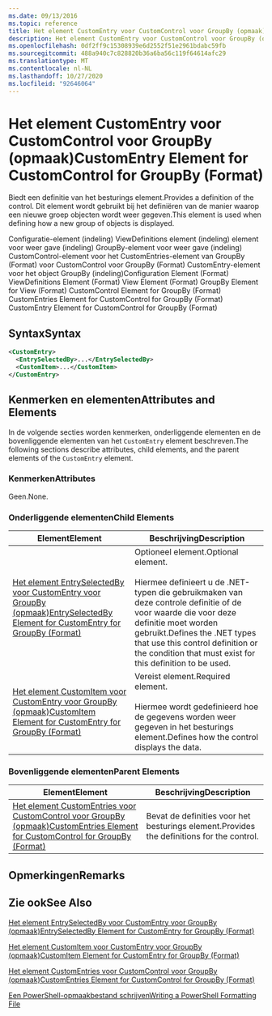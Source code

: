 ```yaml
---
ms.date: 09/13/2016
ms.topic: reference
title: Het element CustomEntry voor CustomControl voor GroupBy (opmaak)
description: Het element CustomEntry voor CustomControl voor GroupBy (opmaak)
ms.openlocfilehash: 0df2ff9c15308939e6d2552f51e2961bdabc59fb
ms.sourcegitcommit: 488a940c7c828820b36a6ba56c119f64614afc29
ms.translationtype: MT
ms.contentlocale: nl-NL
ms.lasthandoff: 10/27/2020
ms.locfileid: "92646064"
---
```

# <a name="customentry-element-for-customcontrol-for-groupby-format"></a><span data-ttu-id="ea093-103">Het element CustomEntry voor CustomControl voor GroupBy (opmaak)</span><span class="sxs-lookup"><span data-stu-id="ea093-103">CustomEntry Element for CustomControl for GroupBy (Format)</span></span>

<span data-ttu-id="ea093-104">Biedt een definitie van het besturings element.</span><span class="sxs-lookup"><span data-stu-id="ea093-104">Provides a definition of the control.</span></span> <span data-ttu-id="ea093-105">Dit element wordt gebruikt bij het definiëren van de manier waarop een nieuwe groep objecten wordt weer gegeven.</span><span class="sxs-lookup"><span data-stu-id="ea093-105">This element is used when defining how a new group of objects is displayed.</span></span>

<span data-ttu-id="ea093-106">Configuratie-element (indeling) ViewDefinitions element (indeling) element voor weer gave (indeling) GroupBy-element voor weer gave (indeling) CustomControl-element voor het CustomEntries-element van GroupBy (Format) voor CustomControl voor GroupBy (Format) CustomEntry-element voor het object GroupBy (indeling)</span><span class="sxs-lookup"><span data-stu-id="ea093-106">Configuration Element (Format) ViewDefinitions Element (Format) View Element (Format) GroupBy Element for View (Format) CustomControl Element for GroupBy (Format) CustomEntries Element for CustomControl for GroupBy (Format) CustomEntry Element for CustomControl for GroupBy (Format)</span></span>

## <a name="syntax"></a><span data-ttu-id="ea093-107">Syntax</span><span class="sxs-lookup"><span data-stu-id="ea093-107">Syntax</span></span>

```xml
<CustomEntry>
  <EntrySelectedBy>...</EntrySelectedBy>
  <CustomItem>...</CustomItem>
</CustomEntry>
```

## <a name="attributes-and-elements"></a><span data-ttu-id="ea093-108">Kenmerken en elementen</span><span class="sxs-lookup"><span data-stu-id="ea093-108">Attributes and Elements</span></span>

<span data-ttu-id="ea093-109">In de volgende secties worden kenmerken, onderliggende elementen en de bovenliggende elementen van het `CustomEntry` element beschreven.</span><span class="sxs-lookup"><span data-stu-id="ea093-109">The following sections describe attributes, child elements, and the parent elements of the `CustomEntry` element.</span></span>

### <a name="attributes"></a><span data-ttu-id="ea093-110">Kenmerken</span><span class="sxs-lookup"><span data-stu-id="ea093-110">Attributes</span></span>

<span data-ttu-id="ea093-111">Geen.</span><span class="sxs-lookup"><span data-stu-id="ea093-111">None.</span></span>

### <a name="child-elements"></a><span data-ttu-id="ea093-112">Onderliggende elementen</span><span class="sxs-lookup"><span data-stu-id="ea093-112">Child Elements</span></span>

|<span data-ttu-id="ea093-113">Element</span><span class="sxs-lookup"><span data-stu-id="ea093-113">Element</span></span>|<span data-ttu-id="ea093-114">Beschrijving</span><span class="sxs-lookup"><span data-stu-id="ea093-114">Description</span></span>|
|-------------|-----------------|
|[<span data-ttu-id="ea093-115">Het element EntrySelectedBy voor CustomEntry voor GroupBy (opmaak)</span><span class="sxs-lookup"><span data-stu-id="ea093-115">EntrySelectedBy Element for CustomEntry for GroupBy (Format)</span></span>](./entryselectedby-element-for-customentry-for-groupby-format.md)|<span data-ttu-id="ea093-116">Optioneel element.</span><span class="sxs-lookup"><span data-stu-id="ea093-116">Optional element.</span></span><br /><br /> <span data-ttu-id="ea093-117">Hiermee definieert u de .NET-typen die gebruikmaken van deze controle definitie of de voor waarde die voor deze definitie moet worden gebruikt.</span><span class="sxs-lookup"><span data-stu-id="ea093-117">Defines the .NET types that use this control definition or the condition that must exist for this definition to be used.</span></span>|
|[<span data-ttu-id="ea093-118">Het element CustomItem voor CustomEntry voor GroupBy (opmaak)</span><span class="sxs-lookup"><span data-stu-id="ea093-118">CustomItem Element for CustomEntry for GroupBy (Format)</span></span>](./customitem-element-for-customentry-for-groupby-format.md)|<span data-ttu-id="ea093-119">Vereist element.</span><span class="sxs-lookup"><span data-stu-id="ea093-119">Required element.</span></span><br /><br /> <span data-ttu-id="ea093-120">Hiermee wordt gedefinieerd hoe de gegevens worden weer gegeven in het besturings element.</span><span class="sxs-lookup"><span data-stu-id="ea093-120">Defines how the control displays the data.</span></span>|

### <a name="parent-elements"></a><span data-ttu-id="ea093-121">Bovenliggende elementen</span><span class="sxs-lookup"><span data-stu-id="ea093-121">Parent Elements</span></span>

|<span data-ttu-id="ea093-122">Element</span><span class="sxs-lookup"><span data-stu-id="ea093-122">Element</span></span>|<span data-ttu-id="ea093-123">Beschrijving</span><span class="sxs-lookup"><span data-stu-id="ea093-123">Description</span></span>|
|-------------|-----------------|
|[<span data-ttu-id="ea093-124">Het element CustomEntries voor CustomControl voor GroupBy (opmaak)</span><span class="sxs-lookup"><span data-stu-id="ea093-124">CustomEntries Element for CustomControl for GroupBy (Format)</span></span>](./customentries-element-for-customcontrol-for-groupby-format.md)|<span data-ttu-id="ea093-125">Bevat de definities voor het besturings element.</span><span class="sxs-lookup"><span data-stu-id="ea093-125">Provides the definitions for the control.</span></span>|

## <a name="remarks"></a><span data-ttu-id="ea093-126">Opmerkingen</span><span class="sxs-lookup"><span data-stu-id="ea093-126">Remarks</span></span>

## <a name="see-also"></a><span data-ttu-id="ea093-127">Zie ook</span><span class="sxs-lookup"><span data-stu-id="ea093-127">See Also</span></span>

[<span data-ttu-id="ea093-128">Het element EntrySelectedBy voor CustomEntry voor GroupBy (opmaak)</span><span class="sxs-lookup"><span data-stu-id="ea093-128">EntrySelectedBy Element for CustomEntry for GroupBy (Format)</span></span>](./entryselectedby-element-for-customentry-for-groupby-format.md)

[<span data-ttu-id="ea093-129">Het element CustomItem voor CustomEntry voor GroupBy (opmaak)</span><span class="sxs-lookup"><span data-stu-id="ea093-129">CustomItem Element for CustomEntry for GroupBy (Format)</span></span>](./customitem-element-for-customentry-for-groupby-format.md)

[<span data-ttu-id="ea093-130">Het element CustomEntries voor CustomControl voor GroupBy (opmaak)</span><span class="sxs-lookup"><span data-stu-id="ea093-130">CustomEntries Element for CustomControl for GroupBy (Format)</span></span>](./customentries-element-for-customcontrol-for-groupby-format.md)

[<span data-ttu-id="ea093-131">Een PowerShell-opmaakbestand schrijven</span><span class="sxs-lookup"><span data-stu-id="ea093-131">Writing a PowerShell Formatting File</span></span>](./writing-a-powershell-formatting-file.md)
